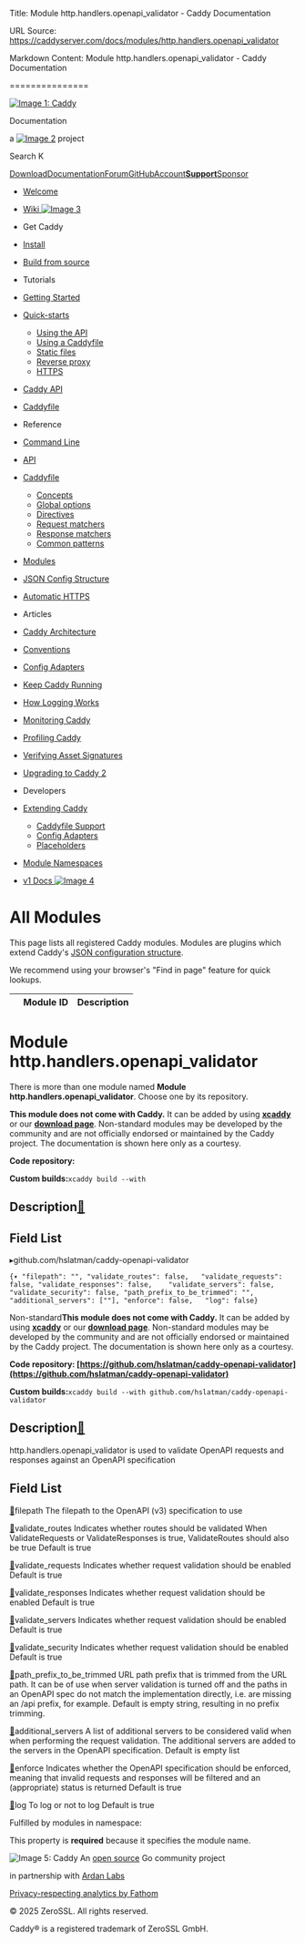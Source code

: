 Title: Module http.handlers.openapi_validator - Caddy Documentation

URL Source: https://caddyserver.com/docs/modules/http.handlers.openapi_validator

Markdown Content:
Module http.handlers.openapi_validator - Caddy Documentation

===============

[![Image 1: Caddy](https://caddyserver.com/old/resources/images/caddy-logo.svg)](https://caddyserver.com/)

Documentation

 a [![Image 2](https://caddyserver.com/old/resources/images/zerossl-logo.svg)](https://zerossl.com/) project 

Search K

[Download](https://caddyserver.com/download)[Documentation](https://caddyserver.com/docs/)[Forum](https://caddy.community/)[GitHub](https://github.com/caddyserver/caddy)[Account](https://caddyserver.com/account/)[**Support**](https://caddyserver.com/support)[Sponsor](https://caddyserver.com/sponsor)
*   [Welcome](https://caddyserver.com/docs/)
*   [Wiki ![Image 3](https://caddyserver.com/old/resources/images/external-link.svg)](https://caddy.community/c/wiki/13)
*   Get Caddy
*   [Install](https://caddyserver.com/docs/install)
*   [Build from source](https://caddyserver.com/docs/build)
*   Tutorials
*   [Getting Started](https://caddyserver.com/docs/getting-started)
*   [Quick-starts](https://caddyserver.com/docs/quick-starts)
    *   [Using the API](https://caddyserver.com/docs/quick-starts/api)
    *   [Using a Caddyfile](https://caddyserver.com/docs/quick-starts/caddyfile)
    *   [Static files](https://caddyserver.com/docs/quick-starts/static-files)
    *   [Reverse proxy](https://caddyserver.com/docs/quick-starts/reverse-proxy)
    *   [HTTPS](https://caddyserver.com/docs/quick-starts/https)

*   [Caddy API](https://caddyserver.com/docs/api-tutorial)
*   [Caddyfile](https://caddyserver.com/docs/caddyfile-tutorial)
*   Reference
*   [Command Line](https://caddyserver.com/docs/command-line)
*   [API](https://caddyserver.com/docs/api)
*   [Caddyfile](https://caddyserver.com/docs/caddyfile)
    *   [Concepts](https://caddyserver.com/docs/caddyfile/concepts)
    *   [Global options](https://caddyserver.com/docs/caddyfile/options)
    *   [Directives](https://caddyserver.com/docs/caddyfile/directives)
    *   [Request matchers](https://caddyserver.com/docs/caddyfile/matchers)
    *   [Response matchers](https://caddyserver.com/docs/caddyfile/response-matchers)
    *   [Common patterns](https://caddyserver.com/docs/caddyfile/patterns)

*   [Modules](https://caddyserver.com/docs/modules/)
*   [JSON Config Structure](https://caddyserver.com/docs/json/)
*   [Automatic HTTPS](https://caddyserver.com/docs/automatic-https)
*   Articles
*   [Caddy Architecture](https://caddyserver.com/docs/architecture)
*   [Conventions](https://caddyserver.com/docs/conventions)
*   [Config Adapters](https://caddyserver.com/docs/config-adapters)
*   [Keep Caddy Running](https://caddyserver.com/docs/running)
*   [How Logging Works](https://caddyserver.com/docs/logging)
*   [Monitoring Caddy](https://caddyserver.com/docs/metrics)
*   [Profiling Caddy](https://caddyserver.com/docs/profiling)
*   [Verifying Asset Signatures](https://caddyserver.com/docs/signature-verification)
*   [Upgrading to Caddy 2](https://caddyserver.com/docs/v2-upgrade)
*   Developers
*   [Extending Caddy](https://caddyserver.com/docs/extending-caddy)
    *   [Caddyfile Support](https://caddyserver.com/docs/extending-caddy/caddyfile)
    *   [Config Adapters](https://caddyserver.com/docs/extending-caddy/config-adapters)
    *   [Placeholders](https://caddyserver.com/docs/extending-caddy/placeholders)

*   [Module Namespaces](https://caddyserver.com/docs/extending-caddy/namespaces)

*   [v1 Docs ![Image 4](https://caddyserver.com/old/resources/images/external-link.svg)](https://caddyserver.com/caddy-v1-docs-archive.tar.gz)

All Modules
===========

This page lists all registered Caddy modules. Modules are plugins which extend Caddy's [JSON configuration structure](https://caddyserver.com/docs/json/).

We recommend using your browser's "Find in page" feature for quick lookups.

|  | Module ID | Description |
| --- | --- | --- |

Module http.handlers.openapi_validator
======================================

 There is more than one module named **Module http.handlers.openapi_validator**. Choose one by its repository. 

**This module does not come with Caddy.** It can be added by using **[xcaddy](https://caddyserver.com/docs/build#xcaddy)** or our **[download page](https://caddyserver.com/download)**. Non-standard modules may be developed by the community and are not officially endorsed or maintained by the Caddy project. The documentation is shown here only as a courtesy. 

**Code repository: [](javascript:)**

**Custom builds:**`xcaddy build --with`

Description[🔗](https://caddyserver.com/docs/modules/http.handlers.openapi_validator#docs "Direct link")
--------------------------------------------------------------------------------------------------------

Field List
----------

▸github.com/hslatman/caddy-openapi-validator

`{▾	"filepath": "",	"validate_routes": false,	"validate_requests": false,	"validate_responses": false,	"validate_servers": false,	"validate_security": false,	"path_prefix_to_be_trimmed": "",	"additional_servers": [""],	"enforce": false,	"log": false}`

Non-standard**This module does not come with Caddy.** It can be added by using **[xcaddy](https://caddyserver.com/docs/build#xcaddy)** or our **[download page](https://caddyserver.com/download)**. Non-standard modules may be developed by the community and are not officially endorsed or maintained by the Caddy project. The documentation is shown here only as a courtesy. 

**Code repository: [https://github.com/hslatman/caddy-openapi-validator](https://github.com/hslatman/caddy-openapi-validator)**

**Custom builds:**`xcaddy build --with github.com/hslatman/caddy-openapi-validator`

Description[🔗](https://caddyserver.com/docs/modules/http.handlers.openapi_validator#docs "Direct link")
--------------------------------------------------------------------------------------------------------

http.handlers.openapi_validator is used to validate OpenAPI requests and responses against an OpenAPI specification

Field List
----------

[🔗](https://caddyserver.com/docs/modules/http.handlers.openapi_validator#filepath)filepath
The filepath to the OpenAPI (v3) specification to use

[🔗](https://caddyserver.com/docs/modules/http.handlers.openapi_validator#validate_routes)validate_routes
Indicates whether routes should be validated When ValidateRequests or ValidateResponses is true, ValidateRoutes should also be true Default is true

[🔗](https://caddyserver.com/docs/modules/http.handlers.openapi_validator#validate_requests)validate_requests
Indicates whether request validation should be enabled Default is true

[🔗](https://caddyserver.com/docs/modules/http.handlers.openapi_validator#validate_responses)validate_responses
Indicates whether request validation should be enabled Default is true

[🔗](https://caddyserver.com/docs/modules/http.handlers.openapi_validator#validate_servers)validate_servers
Indicates whether request validation should be enabled Default is true

[🔗](https://caddyserver.com/docs/modules/http.handlers.openapi_validator#validate_security)validate_security
Indicates whether request validation should be enabled Default is true

[🔗](https://caddyserver.com/docs/modules/http.handlers.openapi_validator#path_prefix_to_be_trimmed)path_prefix_to_be_trimmed
URL path prefix that is trimmed from the URL path. It can be of use when server validation is turned off and the paths in an OpenAPI spec do not match the implementation directly, i.e. are missing an /api prefix, for example. Default is empty string, resulting in no prefix trimming.

[🔗](https://caddyserver.com/docs/modules/http.handlers.openapi_validator#additional_servers)additional_servers
A list of additional servers to be considered valid when when performing the request validation. The additional servers are added to the servers in the OpenAPI specification. Default is empty list

[🔗](https://caddyserver.com/docs/modules/http.handlers.openapi_validator#enforce)enforce
Indicates whether the OpenAPI specification should be enforced, meaning that invalid requests and responses will be filtered and an (appropriate) status is returned Default is true

[🔗](https://caddyserver.com/docs/modules/http.handlers.openapi_validator#log)log
To log or not to log Default is true

Fulfilled by modules in namespace:

This property is **required** because it specifies the module name.

![Image 5: Caddy](https://caddyserver.com/old/resources/images/caddy-logo.svg) An [open source](https://github.com/caddyserver/caddy) Go community project 

 in partnership with [Ardan Labs](https://www.ardanlabs.com/)

[Privacy-respecting analytics by Fathom](https://usefathom.com/ref/AUKNWU)

 © 2025 ZeroSSL. All rights reserved. 

 Caddy® is a registered trademark of ZeroSSL GmbH.

